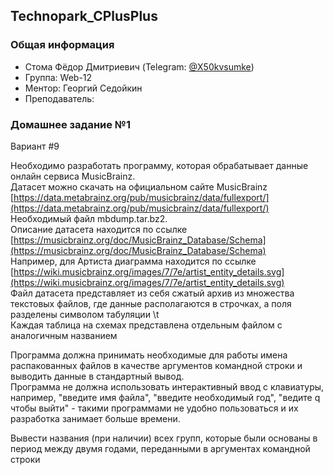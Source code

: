 ## Technopark_CPlusPlus
### Общая информация
* Стома Фёдор Дмитриевич (Telegram: [@X50kvsumke](https://t.me/X50kvsumke)) 
* Группа: Web-12
* Ментор: Георгий Седойкин
* Преподаватель:
### Домашнее задание №1
Вариант #9

Необходимо разработать программу, которая обрабатывает данные онлайн сервиса MusicBrainz.  
Датасет можно скачать на официальном сайте MusicBrainz [https://data.metabrainz.org/pub/musicbrainz/data/fullexport/](https://data.metabrainz.org/pub/musicbrainz/data/fullexport/)  
Необходимый файл mbdump.tar.bz2.  
Описание датасета находится по ссылке  [https://musicbrainz.org/doc/MusicBrainz_Database/Schema](https://musicbrainz.org/doc/MusicBrainz_Database/Schema)  
Например, для Артиста диаграмма находится по ссылке [https://wiki.musicbrainz.org/images/7/7e/artist_entity_details.svg](https://wiki.musicbrainz.org/images/7/7e/artist_entity_details.svg)  
Файл датасета представляет из себя сжатый архив из множества текстовых файлов, где данные располагаются в строчках, а поля разделены символом табуляции \t  
Каждая таблица на схемах представлена отдельным файлом с аналогичным названием

Программа должна принимать необходимые для работы имена распакованных файлов в качестве аргументов командной строки и выводить данные в стандартный вывод.  
Программа не должна использовать интерактивный ввод с клавиатуры, например, "введите имя файла", "введите необходимый год", "ведите q чтобы выйти" - такими программами не удобно пользоваться и их разработка занимает больше времени.  
 
Вывести названия (при наличии) всех групп, которые были основаны в период между двумя годами, переданными в аргументах командной строки